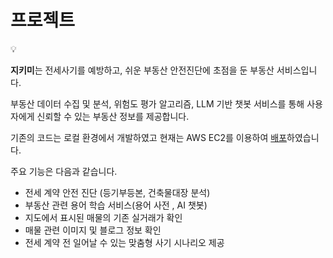 # 프로젝트

<aside>
💡

**지키미**는 전세사기를 예방하고, 쉬운 부동산 안전진단에 초점을 둔 부동산 서비스입니다. 

부동산 데이터 수집 및 분석, 위험도 평가 알고리즘, LLM 기반 챗봇 서비스를 통해 사용자에게 신뢰할 수 있는 부동산 정보를 제공합니다.

기존의 코드는 로컬 환경에서 개발하였고 현재는 AWS EC2를 이용하여 [배포](https://github.com/JaesungGo/JIKIMI/pull/4)하였습니다.

주요 기능은 다음과 같습니다.

- 전세 계약 안전 진단 (등기부등본, 건축물대장 분석)
- 부동산 관련 용어 학습 서비스(용어 사전 , AI 챗봇)
- 지도에서 표시된 매물의 기존 실거래가 확인
- 매물 관련 이미지 및 블로그 정보 확인
- 전세 계약 전 일어날 수 있는 맞춤형 사기 시나리오 제공


